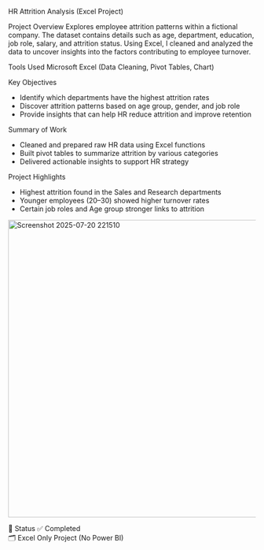 HR Attrition Analysis (Excel Project)

Project Overview
Explores employee attrition patterns within a fictional company. The dataset contains details such as age, department, education, job role, salary, and attrition status. Using Excel, I cleaned and analyzed the data to uncover insights into the factors contributing to employee turnover.

Tools Used
Microsoft Excel (Data Cleaning, Pivot Tables, Chart)

Key Objectives
- Identify which departments have the highest attrition rates
- Discover attrition patterns based on age group, gender, and job role
- Provide insights that can help HR reduce attrition and improve retention

Summary of Work
- Cleaned and prepared raw HR data using Excel functions
- Built pivot tables to summarize attrition by various categories
- Delivered actionable insights to support HR strategy

Project Highlights
- Highest attrition found in the Sales and Research departments
- Younger employees (20–30) showed higher turnover rates
- Certain job roles and Age group stronger links to attrition

<img width="793" height="604" alt="Screenshot 2025-07-20 221510" src="https://github.com/user-attachments/assets/c420ffb5-8ebf-4218-a6b3-d2c826a880c3" />

🔗 Status
✅ Completed  
🗂️ Excel Only Project (No Power BI)
